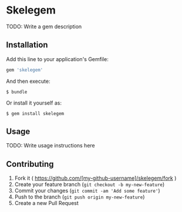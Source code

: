 # Skelegem

TODO: Write a gem description

## Installation

Add this line to your application's Gemfile:

```ruby
gem 'skelegem'
```

And then execute:

    $ bundle

Or install it yourself as:

    $ gem install skelegem

## Usage

TODO: Write usage instructions here

## Contributing

1. Fork it ( https://github.com/[my-github-username]/skelegem/fork )
2. Create your feature branch (`git checkout -b my-new-feature`)
3. Commit your changes (`git commit -am 'Add some feature'`)
4. Push to the branch (`git push origin my-new-feature`)
5. Create a new Pull Request
